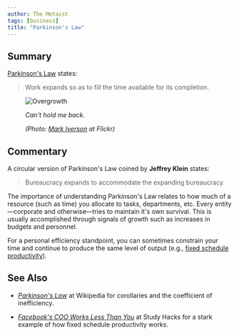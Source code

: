 ```yaml
---
author: The Metaist
tags: [business]
title: "Parkinson's Law"
---
```


## Summary

<div class="entry-summary" markdown="1">

[Parkinson's Law][wiki-1] states:

> Work expands so as to fill the time available for its completion.

</div>

<figure markdown="1">

![Overgrowth]({{thumbnail}})

<figcaption markdown="1">

_Can't hold me back._

  <address markdown="1">

(Photo: [Mark Iverson](http://www.flickr.com/photos/iversonic/706592121/) at Flickr)</address>

</figcaption>
</figure><!--more-->

## Commentary

A circular version of Parkinson's Law coined by **Jeffrey Klein** states:

> Bureaucracy expands to accommodate the expanding bureaucracy.

The importance of understanding Parkinson's Law relates to how much
of a resource (such as time) you allocate to tasks, departments, etc.
Every entity&mdash;corporate and otherwise&mdash;tries to maintain it's own
survival. This is usually accomplished through signals of growth such as
increases in budgets and personnel.

For a personal efficiency standpoint, you can sometimes constrain your time
and continue to produce the same level of output (e.g.,
[fixed schedule productivity][link-1]).

## See Also

- <cite>[Parkinson's Law][wiki-1]</cite>
  at <span class="vcard org fn">Wikipedia</span>
  for corollaries and the coefficient of inefficiency.

- <cite>[Facebook's COO Works Less Than You][link-1]</cite>
  at <span class="vcard org fn">Study Hacks</span>
  for a stark example of how fixed schedule productivity works.

[wiki-1]: http://en.wikipedia.org/wiki/Parkinson%27s_Law
[link-1]: http://calnewport.com/blog/2012/05/07/facebooks-coo-works-less-than-you/
